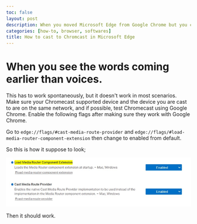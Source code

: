 ```yaml
---
toc: false
layout: post
description: When you moved Microsoft Edge from Google Chrome but you can't cast to any chromecast.
categories: [how-to, browser, softwares]
title: How to cast to Chromcast in Microsoft Edge
---
```

# When you see the words coming earlier than voices.

This has to work spontaneously, but it doesn't work in most scenarios. Make sure your Chromecast supported device and the device you are cast to are on the same network, and if possible, test Chromecast using Google Chrome. Enable the following flags after making sure they work with Google Chrome.

Go to `edge://flags/#cast-media-route-provider` and `edge://flags/#load-media-router-component-extension` then change to enabled from default. 

So this is how it suppose to look;

![Both are enabled](/images/chromecast-edge-screenshot.jpg)

Then it should work.
